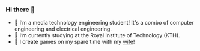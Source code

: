 ### Hi there 👋

- 🔭 I’m a media technology engineering student! It's a combo of computer engineering and electrical engineering.
- 🌱 I’m currently studying at the Royal Institute of Technology (KTH). 
- 💬 I create games on my spare time with my [wife](https://www.github.com/molli-l)!

